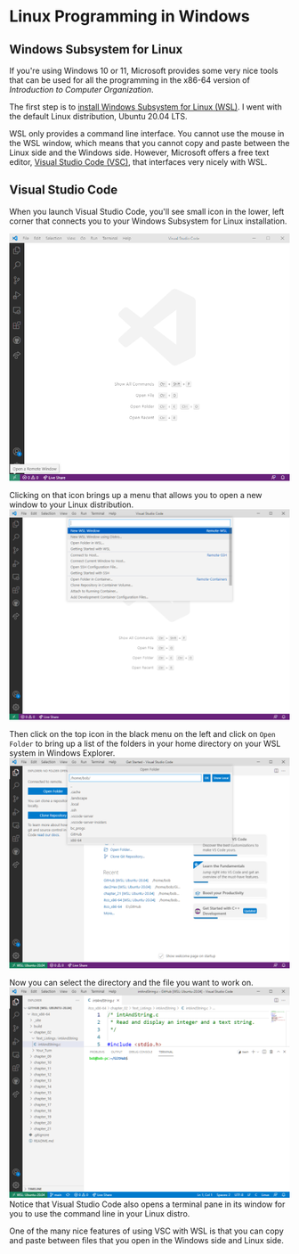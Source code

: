 # Linux Programming in Windows

## Windows Subsystem for Linux

If you're using Windows 10 or 11, Microsoft provides some very nice tools that can be used for all the programming in the x86-64 version of *Introduction to Computer Organization*.

The first step is to [install Windows Subsystem for Linux (WSL)](https://docs.microsoft.com/en-us/windows/wsl/install). I went with the default Linux distribution, Ubuntu 20.04 LTS.

WSL only provides a command line interface. You cannot use the mouse in the WSL window, which means that you cannot copy and paste between the Linux side and the Windows side. However, Microsoft offers a free text editor, [Visual Studio Code (VSC)](https://code.visualstudio.com/), that interfaces very nicely with WSL.

## Visual Studio Code

When you launch Visual Studio Code, you'll see small icon in the lower, left corner that connects you to your Windows Subsystem for Linux installation.

![Connect VSC to WSL](/images/vsc2wsl.png)

Clicking on that icon brings up a menu that allows you to open a new window to your Linux distribution.
![select WSL](/images/selectWSL.png)

Then click on the top icon in the black menu on the left and click on `Open Folder` to bring up a list of the folders in your home directory on your WSL system in Windows Explorer.
![WSL in Explorer](/images/WSL_Explorer.png)

Now you can select the directory and the file you want to work on.
![working in WSL](/images/working_in_WSL.png)
Notice that Visual Studio Code also opens a terminal pane in its window for you to use the command line in your Linux distro.

One of the many nice features of using VSC with WSL is that you can copy and paste between files that you open in the Windows side and Linux side.
